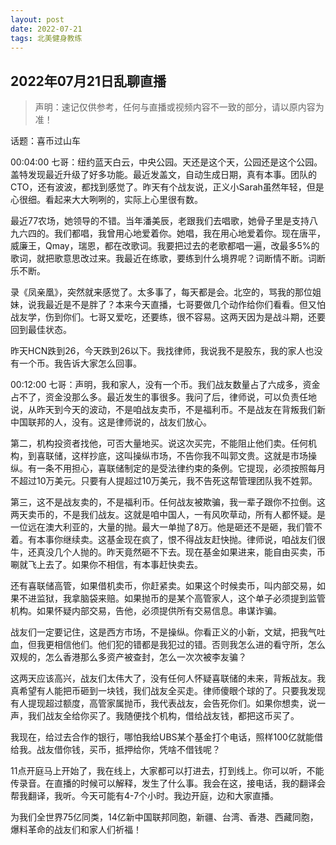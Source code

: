 ```yaml
---
layout: post
date: 2022-07-21
tags: 北美健身教练
---
```



## 2022年07月21日乱聊直播

> 声明：速记仅供参考，任何与直播或视频内容不一致的部分，请以原内容为准！


话题：喜币过山车

00:04:00
七哥：纽约蓝天白云，中央公园。天还是这个天，公园还是这个公园。盖特发现最近升级了好多功能。最近发盖文，自动生成日期，真有本事。团队的CTO，还有波波，都找到感觉了。昨天有个战友说，正义小Sarah虽然年轻，但是心很细。看起来大大咧咧的，实际上心里很有数。

最近77农场，她领导的不错。当年潘美辰，老跟我们去唱歌，她骨子里是支持八九六四的。我们都唱，我曾用心地爱着你。她唱，我在用心地爱着你。现在唐平，威廉王，Qmay，瑞恩，都在改歌词。我要把过去的老歌都唱一遍，改最多5%的歌词，就把歌意思改过来。我最近在练歌，要练到什么境界呢？词断情不断。词断乐不断。

录《凤亲凰》，突然就来感觉了。太多事了，每天都是会。北空的，骂我的那位姐妹，说我最近是不是胖了？本来今天直播，七哥要做几个动作给你们看看。但又怕战友学，伤到你们。七哥又爱吃，还要练，很不容易。这两天因为是战斗期，还要回到最佳状态。

昨天HCN跌到26，今天跌到26以下。我找律师，我说我不是股东，我的家人也没有一个币。我告诉大家怎么回事。

00:12:00
七哥：声明，我和家人，没有一个币。我们战友数量占了六成多，资金占不了，资金没那么多。最近发生的事很多。我问了后，律师说，可以负责任地说，从昨天到今天的波动，不是咱战友卖币，不是福利币。不是战友在背叛我们新中国联邦的人，没有。这是律师说的，战友们放心。

第二，机构投资者找他，可否大量地买。说这次买完，不能阻止他们卖。任何机构，到喜联储，这样抄底，这叫操纵市场，不告你我不叫郭文贵。这就是市场操纵。有一条不用担心，喜联储制定的是受法律约束的条例。它提现，必须按照每月不超过10万美元。只要有人提超过10万美元，我不告死这帮管理团队我不姓郭。

第三，这不是战友卖的，不是福利币。任何战友被欺骗，我一辈子跟你不拉倒。这两天卖币的，不是我们战友。这就是咱中国人，一有风吹草动，所有人都怀疑。是一位远在澳大利亚的，大量的抛。最大一单抛了8万。他是砸还不是砸，我们管不着。有本事你继续卖。这基金现在疯了，恨不得战友赶快抛。律师说，咱战友们很牛，还真没几个人抛的。昨天竟然砸不下去。现在基金如果进来，能自由买卖，币唰就飞上去了。如果你不相信，有本事赶快卖去。

还有喜联储高管，如果借机卖币，你赶紧卖。如果这个时候卖币，叫内部交易，如果不进监狱，我拿脑袋来赔。如果抛币的是某个高管家人，这个单子必须提到监管机构。如果怀疑内部交易，告他，必须提供所有交易信息。串谋诈骗。

战友们一定要记住，这是西方市场，不是操纵。你看正义的小新，文斌，把我气吐血，但我更相信他们。他们犯的错都是我犯过的错。否则我怎么进的看守所，怎么双规的，怎么香港那么多资产被查封，怎么一次次被李友骗？

这两天应该高兴，战友们太伟大了，没有任何人怀疑喜联储的未来，背叛战友。我真希望有人能把币砸到一块钱，我们战友全买走。律师傻眼个球的了。只要我发现有人提现超过额度，高管家属抛币，我代表战友，会告死你们。如果你想卖，说一声，我们战友全给你买了。我随便找个机构，借给战友钱，都把这币买了。

我现在，给过去合作的银行，哪怕我给UBS某个基金打个电话，照样100亿就能借给我。战友借你钱，买币，抵押给你，凭啥不借钱呢？

11点开庭马上开始了，我在线上，大家都可以打进去，打到线上。你可以听，不能传录音。在直播的时候可以解释，发生了什么事。我会在这，接电话，我的翻译会帮我翻译，我听。今天可能有4-7个小时。我边开庭，边和大家直播。

为我们全世界75亿同类，14亿新中国联邦同胞，新疆、台湾、香港、西藏同胞，爆料革命的战友们和家人们祈福！
